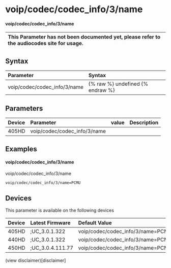 ﻿---
description: voip/codec/codec_info/3/name
search:
    keywords: ['voip','codec','codec_info','3','name']
---

# voip/codec/codec_info/3/name

#### voip/codec/codec_info/3/name


| This Parameter has not been documented yet, please refer to the audiocodes site for usage.  |
| :--- |

## Syntax
| Parameter | Syntax |
| :--- | :--- |
|voip/codec/codec_info/3/name | {% raw %} undefined {% endraw %} |

## Parameters
|Device|Parameter|value|Description|
|:---|:---|:---|:---|
| 405HD | voip/codec/codec_info/3/name |  |  |

## Examples
#### voip/codec/codec_info/3/name

voip/codec/codec_info/3/name

```
voip/codec/codec_info/3/name=PCMU
```

## Devices
This parameter is available on the following devices

| Device | Latest Firmware | Default Value |
|:---|:---|:---|
| 405HD | ;UC_3.0.1.322 | voip/codec/codec_info/3/name=PCMU 
| 440HD | ;UC_3.0.1.322 | voip/codec/codec_info/3/name=PCMU 
| 450HD | ;UC_3.0.4.111.77 | voip/codec/codec_info/3/name=PCMU 

(view disclaimer)[disclaimer]
